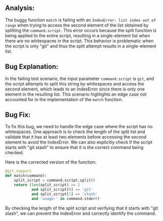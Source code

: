 ## Analysis:
The buggy function `match` is failing with an `IndexError: list index out of range` when trying to access the second element of the list obtained by splitting the `command.script`. This error occurs because the split function is being applied to the entire script, resulting in a single-element list when there are no whitespaces in the script. This behavior is problematic when the script is only "git" and thus the split attempt results in a single-element list.

## Bug Explanation:
In the failing test scenario, the input parameter `command.script` is `git`, and the script attempts to split this string by whitespaces and access the second element, which leads to an IndexError since there is only one element in the resulting list. This scenario highlights an edge case not accounted for in the implementation of the `match` function.

## Bug Fix:
To fix this bug, we need to handle the edge case where the script has no whitespaces. One approach is to check the length of the split list and validate that it has at least two elements before accessing the second element to avoid the IndexError. We can also explicitly check if the script starts with "git stash" to ensure that it is the correct command being checked.

Here is the corrected version of the function:

```python
@git_support
def match(command):
    split_script = command.script.split()
    return (len(split_script) >= 2 
            and split_script[0] == 'git' 
            and split_script[1] == 'stash'
            and 'usage:' in command.stderr)
```

By checking the length of the split script and verifying that it starts with "git stash", we can prevent the IndexError and correctly identify the command.